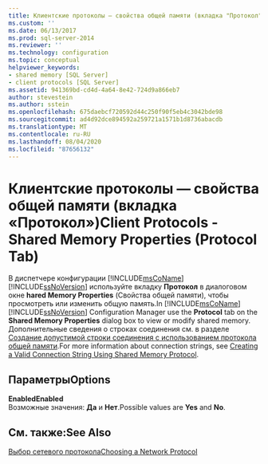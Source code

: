 ```yaml
---
title: Клиентские протоколы — свойства общей памяти (вкладка "Протокол") | Документы Майкрософт
ms.custom: ''
ms.date: 06/13/2017
ms.prod: sql-server-2014
ms.reviewer: ''
ms.technology: configuration
ms.topic: conceptual
helpviewer_keywords:
- shared memory [SQL Server]
- client protocols [SQL Server]
ms.assetid: 941369bd-cd4d-4a64-8e42-724d9a866eb7
author: stevestein
ms.author: sstein
ms.openlocfilehash: 675daebcf720592d44c250f90f5eb4c3042bde98
ms.sourcegitcommit: ad4d92dce894592a259721a1571b1d8736abacdb
ms.translationtype: MT
ms.contentlocale: ru-RU
ms.lasthandoff: 08/04/2020
ms.locfileid: "87656132"
---
```

# <a name="client-protocols---shared-memory-properties-protocol-tab"></a><span data-ttu-id="c4f3a-102">Клиентские протоколы — cвойства общей памяти (вкладка «Протокол»)</span><span class="sxs-lookup"><span data-stu-id="c4f3a-102">Client Protocols - Shared Memory Properties (Protocol Tab)</span></span>
  <span data-ttu-id="c4f3a-103">В диспетчере конфигурации [!INCLUDE[msCoName](../../includes/msconame-md.md)] [!INCLUDE[ssNoVersion](../../includes/ssnoversion-md.md)] используйте вкладку **Протокол** в диалоговом окне **hared Memory Properties** (Свойства общей памяти), чтобы просмотреть или изменить общую память.</span><span class="sxs-lookup"><span data-stu-id="c4f3a-103">In [!INCLUDE[msCoName](../../includes/msconame-md.md)] [!INCLUDE[ssNoVersion](../../includes/ssnoversion-md.md)] Configuration Manager use the **Protocol** tab on the **Shared Memory Properties** dialog box to view or modify shared memory.</span></span> <span data-ttu-id="c4f3a-104">Дополнительные сведения о строках соединения см. в разделе [Создание допустимой строки соединения с использованием протокола общей памяти](../../../2014/tools/configuration-manager/creating-a-valid-connection-string-using-shared-memory-protocol.md).</span><span class="sxs-lookup"><span data-stu-id="c4f3a-104">For more information about connection strings, see [Creating a Valid Connection String Using Shared Memory Protocol](../../../2014/tools/configuration-manager/creating-a-valid-connection-string-using-shared-memory-protocol.md).</span></span>  
  
## <a name="options"></a><span data-ttu-id="c4f3a-105">Параметры</span><span class="sxs-lookup"><span data-stu-id="c4f3a-105">Options</span></span>  
 <span data-ttu-id="c4f3a-106">**Enabled**</span><span class="sxs-lookup"><span data-stu-id="c4f3a-106">**Enabled**</span></span>  
 <span data-ttu-id="c4f3a-107">Возможные значения: **Да** и **Нет**.</span><span class="sxs-lookup"><span data-stu-id="c4f3a-107">Possible values are **Yes** and **No**.</span></span>  
  
## <a name="see-also"></a><span data-ttu-id="c4f3a-108">См. также:</span><span class="sxs-lookup"><span data-stu-id="c4f3a-108">See Also</span></span>  
 [<span data-ttu-id="c4f3a-109">Выбор сетевого протокола</span><span class="sxs-lookup"><span data-stu-id="c4f3a-109">Choosing a Network Protocol</span></span>](../../../2014/tools/configuration-manager/choosing-a-network-protocol.md)  
  
  

